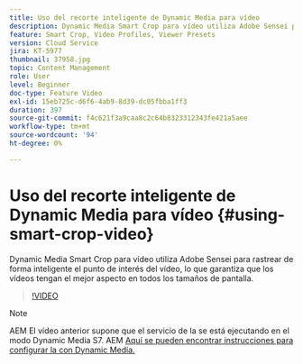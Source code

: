```yaml
---
title: Uso del recorte inteligente de Dynamic Media para vídeo
description: Dynamic Media Smart Crop para vídeo utiliza Adobe Sensei para rastrear de forma inteligente el punto de interés del vídeo, lo que garantiza que los vídeos tengan el mejor aspecto en todos los tamaños de pantalla.
feature: Smart Crop, Video Profiles, Viewer Presets
version: Cloud Service
jira: KT-5977
thumbnail: 37958.jpg
topic: Content Management
role: User
level: Beginner
doc-type: Feature Video
exl-id: 15eb725c-d6f6-4ab9-8d39-dc05fbba1ff3
duration: 397
source-git-commit: f4c621f3a9caa8c2c64b8323312343fe421a5aee
workflow-type: tm+mt
source-wordcount: '94'
ht-degree: 0%

---
```


# Uso del recorte inteligente de Dynamic Media para vídeo {#using-smart-crop-video}

Dynamic Media Smart Crop para vídeo utiliza Adobe Sensei para rastrear de forma inteligente el punto de interés del vídeo, lo que garantiza que los vídeos tengan el mejor aspecto en todos los tamaños de pantalla.

>[!VIDEO](https://video.tv.adobe.com/v/37958?quality=12&learn=on)

>[!NOTE]
>
>AEM El vídeo anterior supone que el servicio de la se está ejecutando en el modo Dynamic Media S7. AEM [Aquí se pueden encontrar instrucciones para configurar la con Dynamic Media.](https://experienceleague.adobe.com/docs/experience-manager-cloud-service/assets/dynamicmedia/config-dm.html)
